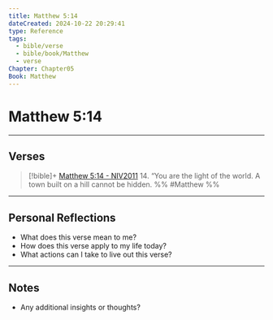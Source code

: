 ```yaml
---
title: Matthew 5:14
dateCreated: 2024-10-22 20:29:41
type: Reference
tags:
  - bible/verse
  - bible/book/Matthew
  - verse
Chapter: Chapter05
Book: Matthew
---
```

# Matthew 5:14

---
## Verses
> [!bible]+ [Matthew 5:14 - NIV2011](https://bolls.life/NIV2011/40/5/)
> 14. “You are the light of the world. A town built on a hill cannot be hidden.
 %% #Matthew %%


---
## Personal Reflections

- What does this verse mean to me?
- How does this verse apply to my life today?
- What actions can I take to live out this verse?

---

## Notes
- Any additional insights or thoughts?
